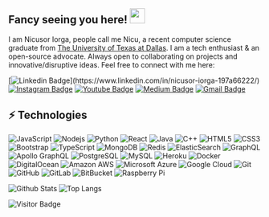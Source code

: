 ## Fancy seeing you here! <img src="https://raw.githubusercontent.com/aemmadi/aemmadi/master/wave.gif" width="30">

I am Nicusor Iorga, people call me Nicu, a recent computer science graduate from [The University of Texas at Dallas](https://utdallas.edu/). I am a tech enthusiast & an open-source advocate. Always open to collaborating on projects and innovative/disruptive ideas. Feel free to connect with me here:

[![Linkedin Badge](https://img.shields.io/badge/-nicusoriorga-blue?style=flat-square&logo=Linkedin&logoColor=white&link=https://[www.linkedin.com/in/anirudhemmadi/](https://www.linkedin.com/in/nicusor-iorga-197a66222/))](https://www.linkedin.com/in/nicusor-iorga-197a66222/)
[![Instagram Badge](https://img.shields.io/badge/-kanna6501-purple?style=flat-square&logo=instagram&logoColor=white&link=https://instagram.com/kanna6501/)](https://instagram.com/kanna6501)
[![Youtube Badge](https://img.shields.io/badge/-koolkanna-darkred?style=flat-square&logo=youtube&logoColor=white&link=https://www.youtube.com/c/koolkanna)](https://www.youtube.com/c/koolkanna)
[![Medium Badge](https://img.shields.io/badge/-@aemmadi-03a57a?style=flat-square&labelColor=000000&logo=Medium&link=https://medium.com/@aemmadi/)](https://medium.com/@aemmadi)
[![Gmail Badge](https://img.shields.io/badge/-nicu.irg@gmail.com-c14438?style=flat-square&logo=Gmail&logoColor=white&link=mailto:nicu.irg@gmail.com)](mailto:nicu.irg@gmail.com)

## ⚡ Technologies

![JavaScript](https://img.shields.io/badge/-JavaScript-black?style=flat-square&logo=javascript)
![Nodejs](https://img.shields.io/badge/-Nodejs-black?style=flat-square&logo=Node.js)
![Python](https://img.shields.io/badge/-Python-black?style=flat-square&logo=Python)
![React](https://img.shields.io/badge/-React-black?style=flat-square&logo=react)
![Java](https://img.shields.io/badge/-java-E34A86?style=flat-square&logo=java)
![C++](https://img.shields.io/badge/-C++-00599C?style=flat-square&logo=c)
![HTML5](https://img.shields.io/badge/-HTML5-E34F26?style=flat-square&logo=html5&logoColor=white)
![CSS3](https://img.shields.io/badge/-CSS3-1572B6?style=flat-square&logo=css3)
![Bootstrap](https://img.shields.io/badge/-Bootstrap-563D7C?style=flat-square&logo=bootstrap)
![TypeScript](https://img.shields.io/badge/-TypeScript-007ACC?style=flat-square&logo=typescript)
![MongoDB](https://img.shields.io/badge/-MongoDB-black?style=flat-square&logo=mongodb)
![Redis](https://img.shields.io/badge/-Redis-black?style=flat-square&logo=Redis)
![ElasticSearch](https://img.shields.io/badge/-ElasticSearch-005571?style=flat-square&logo=elasticsearch)
![GraphQL](https://img.shields.io/badge/-GraphQL-E10098?style=flat-square&logo=graphql)
![Apollo GraphQL](https://img.shields.io/badge/-Apollo%20GraphQL-311C87?style=flat-square&logo=apollo-graphql)
![PostgreSQL](https://img.shields.io/badge/-PostgreSQL-336791?style=flat-square&logo=postgresql)
![MySQL](https://img.shields.io/badge/-MySQL-black?style=flat-square&logo=mysql)
![Heroku](https://img.shields.io/badge/-Heroku-430098?style=flat-square&logo=heroku)
![Docker](https://img.shields.io/badge/-Docker-black?style=flat-square&logo=docker)
![DigitalOcean](https://img.shields.io/badge/-Digital%20Ocean-darkblue?style=flat-square&logo=digitalocean)
![Amazon AWS](https://img.shields.io/badge/Amazon%20AWS-232F3E?style=flat-square&logo=amazon-aws)
![Microsoft Azure](https://img.shields.io/badge/Microsoft%20Azure-232F7E?style=flat-square&logo=microsoft-azure)
![Google Cloud](https://img.shields.io/badge/Google%20Cloud-black?style=flat-square&logo=google-cloud)
![Git](https://img.shields.io/badge/-Git-black?style=flat-square&logo=git)
![GitHub](https://img.shields.io/badge/-GitHub-181717?style=flat-square&logo=github)
![GitLab](https://img.shields.io/badge/-GitLab-FCA121?style=flat-square&logo=gitlab)
![BitBucket](https://img.shields.io/badge/-BitBucket-darkblue?style=flat-square&logo=bitbucket)
![Raspberry Pi](https://img.shields.io/badge/-Raspberry%20Pi-C51A4A?style=flat-square&logo=Raspberry-Pi)

![Github Stats](https://github-readme-stats.vercel.app/api?username=ioghistudio&count_private=true&show_icons=true&include_all_commits=true&theme=tokyonight)
![Top Langs](https://github-readme-stats.vercel.app/api/top-langs/?username=aemmadi&hide=TeX&layout=compact)

![Visitor Badge](https://visitor-badge.laobi.icu/badge?page_id=aemmadi.aemmadi)
